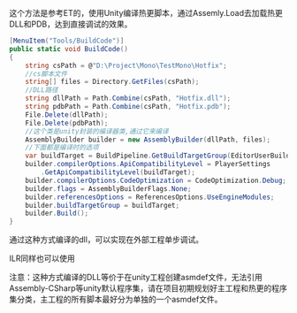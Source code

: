 这个方法是参考ET的，使用Unity编译热更脚本，通过Assemly.Load去加载热更DLL和PDB，达到直接调试的效果。

```c#
[MenuItem("Tools/BuildCode")]
public static void BuildCode()
{
    string csPath = @"D:\Project\Mono\TestMono\Hotfix";
    //cs脚本文件
    string[] files = Directory.GetFiles(csPath);
    //DLL路径
    string dllPath = Path.Combine(csPath, "Hotfix.dll");
    string pdbPath = Path.Combine(csPath, "Hotfix.pdb");
    File.Delete(dllPath);
    File.Delete(pdbPath);
    //这个类是unity封装的编译器类,通过它来编译
    AssemblyBuilder builder = new AssemblyBuilder(dllPath, files);
    //下面都是编译时的选项
    var buildTarget = BuildPipeline.GetBuildTargetGroup(EditorUserBuildSettings.activeBuildTarget);
    builder.compilerOptions.ApiCompatibilityLevel = PlayerSettings
        .GetApiCompatibilityLevel(buildTarget);
    builder.compilerOptions.CodeOptimization = CodeOptimization.Debug;
    builder.flags = AssemblyBuilderFlags.None;
    builder.referencesOptions = ReferencesOptions.UseEngineModules;
    builder.buildTargetGroup = buildTarget;
    builder.Build();
}
```

通过这种方式编译的dll，可以实现在外部工程单步调试。

ILR同样也可以使用

注意：这种方式编译的DLL等价于在unity工程创建asmdef文件，无法引用Assembly-CSharp等unity默认程序集，请在项目初期规划好主工程和热更的程序集分类，主工程的所有脚本最好分为单独的一个asmdef文件。

